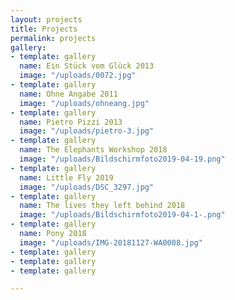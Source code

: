 ```yaml
---
layout: projects
title: Projects
permalink: projects
gallery:
- template: gallery
  name: Ein Stück vom Glück 2013
  image: "/uploads/0072.jpg"
- template: gallery
  name: Ohne Angabe 2011
  image: "/uploads/ohneang.jpg"
- template: gallery
  name: Pietro Pizzi 2013
  image: "/uploads/pietro-3.jpg"
- template: gallery
  name: The Elephants Workshop 2018
  image: "/uploads/Bildschirmfoto2019-04-19.png"
- template: gallery
  name: Little Fly 2019
  image: "/uploads/DSC_3297.jpg"
- template: gallery
  name: The lives they left behind 2018
  image: "/uploads/Bildschirmfoto2019-04-1-.png"
- template: gallery
  name: Pony 2018
  image: "/uploads/IMG-20181127-WA0008.jpg"
- template: gallery
- template: gallery
- template: gallery

---
```


